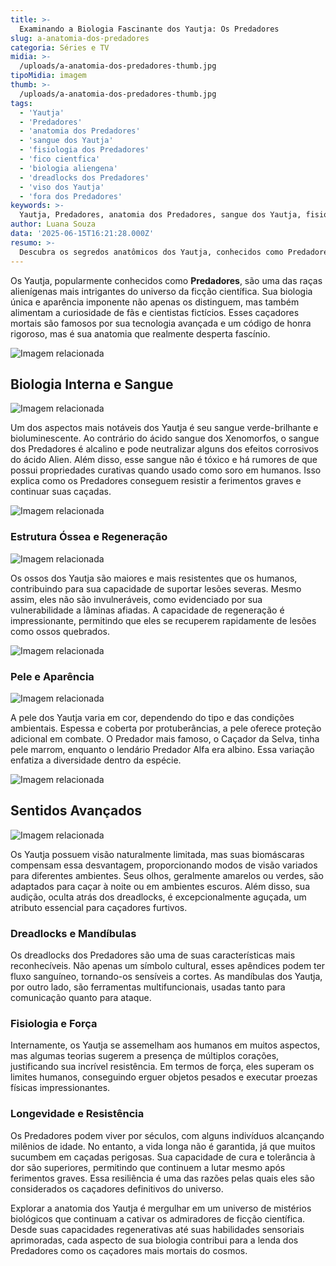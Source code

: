 ```yaml
---
title: >-
  Examinando a Biologia Fascinante dos Yautja: Os Predadores
slug: a-anatomia-dos-predadores
categoria: Séries e TV
midia: >-
  /uploads/a-anatomia-dos-predadores-thumb.jpg
tipoMidia: imagem
thumb: >-
  /uploads/a-anatomia-dos-predadores-thumb.jpg
tags:
  - 'Yautja'
  - 'Predadores'
  - 'anatomia dos Predadores'
  - 'sangue dos Yautja'
  - 'fisiologia dos Predadores'
  - 'fico cientfica'
  - 'biologia aliengena'
  - 'dreadlocks dos Predadores'
  - 'viso dos Yautja'
  - 'fora dos Predadores'
keywords: >-
  Yautja, Predadores, anatomia dos Predadores, sangue dos Yautja, fisiologia dos Predadores, ficção científica, biologia alienígena, dreadlocks dos Predadores, visão dos Yautja, força dos Predadores
author: Luana Souza
data: '2025-06-15T16:21:28.000Z'
resumo: >-
  Descubra os segredos anatômicos dos Yautja, conhecidos como Predadores, desde seu sangue fluorescente até sua notável capacidade de regeneração. Este artigo explora as curiosidades biológicas que tornam esses caçadores alienígenas tão formidáveis e intrigantes.
---
```


Os Yautja, popularmente conhecidos como **Predadores**, são uma das raças alienígenas mais intrigantes do universo da ficção científica. Sua biologia única e aparência imponente não apenas os distinguem, mas também alimentam a curiosidade de fãs e cientistas fictícios. Esses caçadores mortais são famosos por sua tecnologia avançada e um código de honra rigoroso, mas é sua anatomia que realmente desperta fascínio. 

![Imagem relacionada](/uploads/a-anatomia-dos-predadores-0.jpg)

## Biologia Interna e Sangue 

![Imagem relacionada](/uploads/a-anatomia-dos-predadores-1.jpg)

Um dos aspectos mais notáveis dos Yautja é seu sangue verde-brilhante e bioluminescente. Ao contrário do ácido sangue dos Xenomorfos, o sangue dos Predadores é alcalino e pode neutralizar alguns dos efeitos corrosivos do ácido Alien. Além disso, esse sangue não é tóxico e há rumores de que possui propriedades curativas quando usado como soro em humanos. Isso explica como os Predadores conseguem resistir a ferimentos graves e continuar suas caçadas.

![Imagem relacionada](/uploads/a-anatomia-dos-predadores-2.jpg)

### Estrutura Óssea e Regeneração

![Imagem relacionada](/uploads/a-anatomia-dos-predadores-3.jpg)

Os ossos dos Yautja são maiores e mais resistentes que os humanos, contribuindo para sua capacidade de suportar lesões severas. Mesmo assim, eles não são invulneráveis, como evidenciado por sua vulnerabilidade a lâminas afiadas. A capacidade de regeneração é impressionante, permitindo que eles se recuperem rapidamente de lesões como ossos quebrados. 

![Imagem relacionada](/uploads/a-anatomia-dos-predadores-4.jpg)

### Pele e Aparência

![Imagem relacionada](/uploads/a-anatomia-dos-predadores-5.jpg)

A pele dos Yautja varia em cor, dependendo do tipo e das condições ambientais. Espessa e coberta por protuberâncias, a pele oferece proteção adicional em combate. O Predador mais famoso, o Caçador da Selva, tinha pele marrom, enquanto o lendário Predador Alfa era albino. Essa variação enfatiza a diversidade dentro da espécie.

![Imagem relacionada](/uploads/a-anatomia-dos-predadores-6.jpg)

## Sentidos Avançados

![Imagem relacionada](/uploads/a-anatomia-dos-predadores-7.jpg)

Os Yautja possuem visão naturalmente limitada, mas suas biomáscaras compensam essa desvantagem, proporcionando modos de visão variados para diferentes ambientes. Seus olhos, geralmente amarelos ou verdes, são adaptados para caçar à noite ou em ambientes escuros. Além disso, sua audição, oculta atrás dos dreadlocks, é excepcionalmente aguçada, um atributo essencial para caçadores furtivos.

### Dreadlocks e Mandíbulas

Os dreadlocks dos Predadores são uma de suas características mais reconhecíveis. Não apenas um símbolo cultural, esses apêndices podem ter fluxo sanguíneo, tornando-os sensíveis a cortes. As mandíbulas dos Yautja, por outro lado, são ferramentas multifuncionais, usadas tanto para comunicação quanto para ataque.

### Fisiologia e Força

Internamente, os Yautja se assemelham aos humanos em muitos aspectos, mas algumas teorias sugerem a presença de múltiplos corações, justificando sua incrível resistência. Em termos de força, eles superam os limites humanos, conseguindo erguer objetos pesados e executar proezas físicas impressionantes.

### Longevidade e Resistência

Os Predadores podem viver por séculos, com alguns indivíduos alcançando milênios de idade. No entanto, a vida longa não é garantida, já que muitos sucumbem em caçadas perigosas. Sua capacidade de cura e tolerância à dor são superiores, permitindo que continuem a lutar mesmo após ferimentos graves. Essa resiliência é uma das razões pelas quais eles são considerados os caçadores definitivos do universo.

Explorar a anatomia dos Yautja é mergulhar em um universo de mistérios biológicos que continuam a cativar os admiradores de ficção científica. Desde suas capacidades regenerativas até suas habilidades sensoriais aprimoradas, cada aspecto de sua biologia contribui para a lenda dos Predadores como os caçadores mais mortais do cosmos.